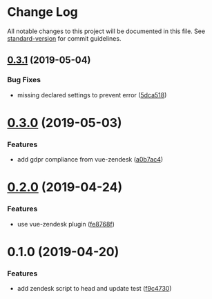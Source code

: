 # Change Log

All notable changes to this project will be documented in this file. See [standard-version](https://github.com/conventional-changelog/standard-version) for commit guidelines.

## [0.3.1](https://github.com/dansmaculotte/nuxt-zendesk/compare/v0.3.0...v0.3.1) (2019-05-04)


### Bug Fixes

* missing declared settings to prevent error ([5dca518](https://github.com/dansmaculotte/nuxt-zendesk/commit/5dca518))



# [0.3.0](https://github.com/dansmaculotte/nuxt-zendesk/compare/v0.2.0...v0.3.0) (2019-05-03)


### Features

* add gdpr compliance from vue-zendesk ([a0b7ac4](https://github.com/dansmaculotte/nuxt-zendesk/commit/a0b7ac4))



# [0.2.0](https://github.com/dansmaculotte/nuxt-zendesk/compare/v0.1.0...v0.2.0) (2019-04-24)


### Features

* use vue-zendesk plugin ([fe8768f](https://github.com/dansmaculotte/nuxt-zendesk/commit/fe8768f))



# 0.1.0 (2019-04-20)


### Features

* add zendesk script to head and update test ([f9c4730](https://github.com/dansmaculotte/nuxt-zendesk/commit/f9c4730))
